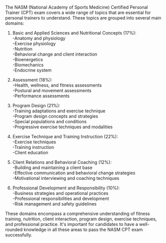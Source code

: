 The NASM (National Academy of Sports Medicine) Certified Personal Trainer (CPT) exam covers a wide range of topics that are essential for personal trainers to understand. These topics are grouped into several main domains:

1. Basic and Applied Sciences and Nutritional Concepts (17%):<br>
    -Anatomy and physiology<br>
    -Exercise physiology<br>
    -Nutrition<br>
    -Behavioral change and client interaction<br>
    -Bioenergetics<br>
    -Biomechanics<br>
    -Endocrine system<br>

2. Assessment (18%):<br>
    -Health, wellness, and fitness assessments<br>
    -Postural and movement assessments<br>
    -Performance assessments<br>

3. Program Design (21%):<br>
    -Training adaptations and exercise technique<br>
    -Program design concepts and strategies<br>
    -Special populations and conditions<br>
    -Progressive exercise techniques and modalities<br>

4. Exercise Technique and Training Instruction (22%):<br>
    -Exercise techniques<br>
    -Training instruction<br>
    -Client education<br>

5. Client Relations and Behavioral Coaching (12%):<br>
    -Building and maintaining a client base<br>
    -Effective communication and behavioral change strategies<br>
    -Motivational interviewing and coaching techniques<br>

6. Professional Development and Responsibility (10%):<br>
    -Business strategies and operational practices<br>
    -Professional responsibilities and development<br>
    -Risk management and safety guidelines<br>


These domains encompass a comprehensive understanding of fitness training, nutrition, client interaction, program design, exercise techniques, and professional practice. It's important for candidates to have a well-rounded knowledge in all these areas to pass the NASM CPT exam successfully.